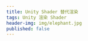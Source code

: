 ```yaml
---
title: Unity Shader 替代渲染
tags: Unity 渲染 Shader
header-img: img/elephant.jpg
published: false
---
```

